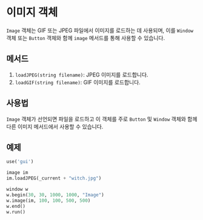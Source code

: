 # 이미지 객체

`Image` 객체는 GIF 또는 JPEG 파일에서 이미지를 로드하는 데 사용되며, 이를 `Window` 객체 또는 `Button` 객체와 함께 `image` 메서드를 통해 사용할 수 있습니다.

## 메서드

1. `loadJPEG(string filename)`: JPEG 이미지를 로드합니다.
2. `loadGIF(string filename)`: GIF 이미지를 로드합니다.

## 사용법

`Image` 객체가 선언되면 파일을 로드하고 이 객체를 주로 `Button` 및 `Window` 객체와 함께 다른 이미지 메서드에서 사용할 수 있습니다.

## 예제

```python
use('gui')

image im
im.loadJPEG(_current + "witch.jpg")

window w
w.begin(30, 30, 1000, 1000, "Image")
w.image(im, 100, 100, 500, 500)
w.end()
w.run()
```